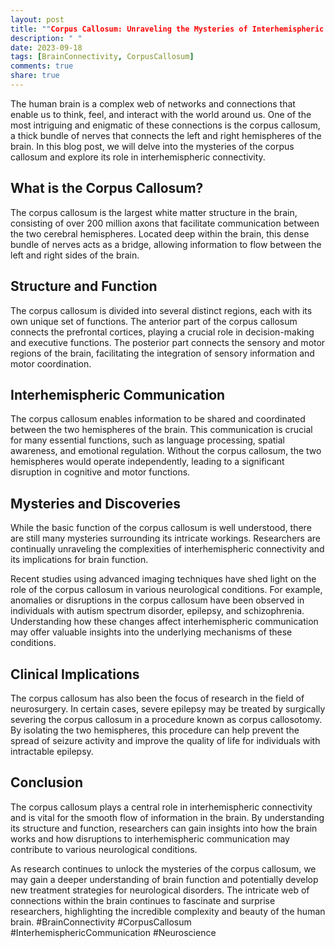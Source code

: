 ```yaml
---
layout: post
title: ""Corpus Callosum: Unraveling the Mysteries of Interhemispheric Connectivity""
description: " "
date: 2023-09-18
tags: [BrainConnectivity, CorpusCallosum]
comments: true
share: true
---
```


The human brain is a complex web of networks and connections that enable us to think, feel, and interact with the world around us. One of the most intriguing and enigmatic of these connections is the corpus callosum, a thick bundle of nerves that connects the left and right hemispheres of the brain. In this blog post, we will delve into the mysteries of the corpus callosum and explore its role in interhemispheric connectivity.

## What is the Corpus Callosum?

The corpus callosum is the largest white matter structure in the brain, consisting of over 200 million axons that facilitate communication between the two cerebral hemispheres. Located deep within the brain, this dense bundle of nerves acts as a bridge, allowing information to flow between the left and right sides of the brain.

## Structure and Function

The corpus callosum is divided into several distinct regions, each with its own unique set of functions. The anterior part of the corpus callosum connects the prefrontal cortices, playing a crucial role in decision-making and executive functions. The posterior part connects the sensory and motor regions of the brain, facilitating the integration of sensory information and motor coordination.

## Interhemispheric Communication

The corpus callosum enables information to be shared and coordinated between the two hemispheres of the brain. This communication is crucial for many essential functions, such as language processing, spatial awareness, and emotional regulation. Without the corpus callosum, the two hemispheres would operate independently, leading to a significant disruption in cognitive and motor functions.

## Mysteries and Discoveries

While the basic function of the corpus callosum is well understood, there are still many mysteries surrounding its intricate workings. Researchers are continually unraveling the complexities of interhemispheric connectivity and its implications for brain function.

Recent studies using advanced imaging techniques have shed light on the role of the corpus callosum in various neurological conditions. For example, anomalies or disruptions in the corpus callosum have been observed in individuals with autism spectrum disorder, epilepsy, and schizophrenia. Understanding how these changes affect interhemispheric communication may offer valuable insights into the underlying mechanisms of these conditions.

## Clinical Implications

The corpus callosum has also been the focus of research in the field of neurosurgery. In certain cases, severe epilepsy may be treated by surgically severing the corpus callosum in a procedure known as corpus callosotomy. By isolating the two hemispheres, this procedure can help prevent the spread of seizure activity and improve the quality of life for individuals with intractable epilepsy.

## Conclusion

The corpus callosum plays a central role in interhemispheric connectivity and is vital for the smooth flow of information in the brain. By understanding its structure and function, researchers can gain insights into how the brain works and how disruptions to interhemispheric communication may contribute to various neurological conditions.

As research continues to unlock the mysteries of the corpus callosum, we may gain a deeper understanding of brain function and potentially develop new treatment strategies for neurological disorders. The intricate web of connections within the brain continues to fascinate and surprise researchers, highlighting the incredible complexity and beauty of the human brain. #BrainConnectivity #CorpusCallosum #InterhemisphericCommunication #Neuroscience